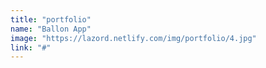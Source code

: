 ```yaml
---
title: "portfolio"
name: "Ballon App"
image: "https://lazord.netlify.com/img/portfolio/4.jpg"
link: "#"
---
```

